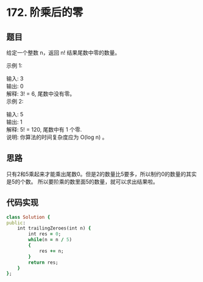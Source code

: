 # 172. 阶乘后的零
## 题目
给定一个整数 n，返回 n! 结果尾数中零的数量。  

示例 1:  

输入: 3  
输出: 0  
解释: 3! = 6, 尾数中没有零。  
示例 2:  

输入: 5  
输出: 1  
解释: 5! = 120, 尾数中有 1 个零.  
说明: 你算法的时间复杂度应为 O(log n) 。  
## 思路
只有2和5乘起来才能乘出尾数0。但是2的数量比5要多，所以制约0的数量的其实是5的个数。 
所以要阶乘的数里面5的数量，就可以求出结果啦。
## 代码实现
```ruby
class Solution {
public:
    int trailingZeroes(int n) {
        int res = 0;
        while(n = n / 5)
        {
            res += n;
        }
        return res;
    }
};
```
